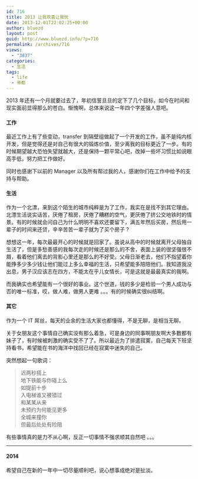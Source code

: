 ```yaml
---
id: 716
title: 2013 让我欢喜让我忧
date: 2013-12-01T22:02:25+00:00
author: bluezd
layout: post
guid: http://www.bluezd.info/?p=716
permalink: /archives/716
views:
  - "3837"
categories:
  - 生活
tags:
  - life
  - 帝都
---
```

2013 年还有一个月就要过去了，年初信誓旦旦的定下了几个目标，如今在时间和现实面前显得那么的苍白。惭愧啊，总体来说这一年四个字差强人意吧。

#### 工作

最近工作上有了些变动，transfer 到隔壁组做起了一个开发的工作，虽不是纯内核开发，但是觉得还是对自己有很大的锻炼价值，至少离我的目标更近了一步。有的时候期望越大恐怕失望就越大，还是保持一颗平常心吧，改掉一些坏习惯比如说眼高手低，努力把工作做好。

同时也感谢下以前的 Manager 以及所有帮过我的人，感谢你们在工作中给予的支持与帮助。

#### 生活

作为一个北漂，来到这个陌生的城市纯粹是为了工作，我实在是找不到其它理由。北漂生活说实话苦，厌倦了租房，厌倦了糟糕的空气，更厌倦了挤公交地铁时的情景。有的时候就会问自己为什么明明不喜欢还要留下，满五年然后买房，然后用一辈子的时间来还贷，辛辛苦苦一辈子就为了买个房子 ?

想想这一年，每次最最开心的时候就是回家了。虽说从高中的时候就离开父母独自生活了，但是多愁善感的我每次走的时候还是那么的不舍，表面上装的很坚强很不屑，看着他们离去的背影心里还是那么的不好受。父母日渐老去，他们不指望着你能挣多少多少钱让他们能过上多么幸福的生活，只希望能多陪陪他们。我知道我没出息，男子汉应该志在四方，不能太在乎儿女情长，可是这就是最最真实的我啊。

而我确实也希望能有一个很好的事业。这个世道，钱的多少是检验一个男人成功与否的唯一标准，哎，做人难，做男人更难 。。。有的时候确实很纠结啊。

#### 其它

作为一个 IT 屌丝，每天的业余的生活大家也都懂得，不是无聊，是相当无聊。

关于女朋友这个事情自己确实没有那么着急，可是身边的同事啊朋友啊大多数都有妹子了，有时候被刺激的确实受不了了。所以最近为了排遣寂寞，自己每天下班坚持看书，希望能在书的海洋中找回已经在寂寞中迷失的自己。

突然想起一句歌词：

> 迟两秒搭上  
> 地下铁能与你碰上么  
> 如提前十步  
> 入电梯谁又被错过  
> 和某某从来  
> 未预约为何能见更多  
> 全城来撞你  
> 但最后处处有险阻 

有些事情真的是力不从心啊，反正一切事情不强求顺其自然吧 。。。

* * *

#### 2014

希望自己在新的一年中一切尽量顺利吧，说心想事成绝对是扯淡。
